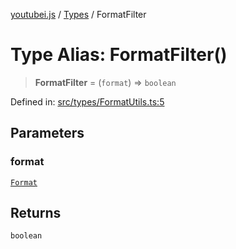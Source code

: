 [youtubei.js](../../../../README.md) / [Types](../README.md) / FormatFilter

# Type Alias: FormatFilter()

> **FormatFilter** = (`format`) => `boolean`

Defined in: [src/types/FormatUtils.ts:5](https://github.com/LuanRT/YouTube.js/blob/0733f60b57877f6b8b87dfd5cc6195b5085f5c09/src/types/FormatUtils.ts#L5)

## Parameters

### format

[`Format`](../../Misc/classes/Format.md)

## Returns

`boolean`
